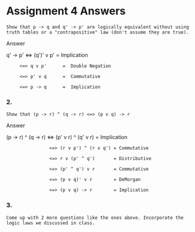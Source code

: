 # Assignment 4 Answers

	Show that p -> q and q' -> p' are logically equivalent without using truth tables or a "contrapositive" law (don't assume they are true).

Answer

q' -> p' <=> (q')' v p'  =  Implication

         <=> q v p'      =  Double Negation

         <=> p' v q      =  Commutative

         <=> p -> q      =  Implication

### 2.

	Show that (p -> r) ^ (q -> r) <=> (p v q) -> r

Answer 

(p -> r) ^ (q -> r) <=> (p' v r) ^ (q' v r) = Implication

                    <=> (r v p') ^ (r v q') = Commutative

                    <=> r v (p' ^ q')       = Distributive

                    <=> (p' ^ q') v r       = Commutative

                    <=> (p v q)' v r        = DeMorgan

                    <=> (p v q) -> r        = Implication

### 3.

	Come up with 2 more questions like the ones above. Incorporate the logic laws we discussed in class.

